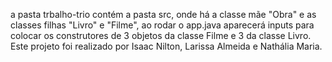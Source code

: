 a pasta trbalho-trio contém a pasta src, onde há a classe mãe "Obra" e as classes filhas "Livro" e "Filme", ao rodar o app.java aparecerá inputs para colocar os construtores de 3 objetos da classe Filme e 3 da classe Livro.
Este projeto foi realizado por Isaac Nilton, Larissa Almeida e Nathália Maria.
